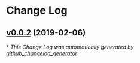 # Change Log

## [v0.0.2](https://github.com/almahdi/ra-data-parse/tree/v0.0.2) (2019-02-06)


\* *This Change Log was automatically generated by [github_changelog_generator](https://github.com/skywinder/Github-Changelog-Generator)*